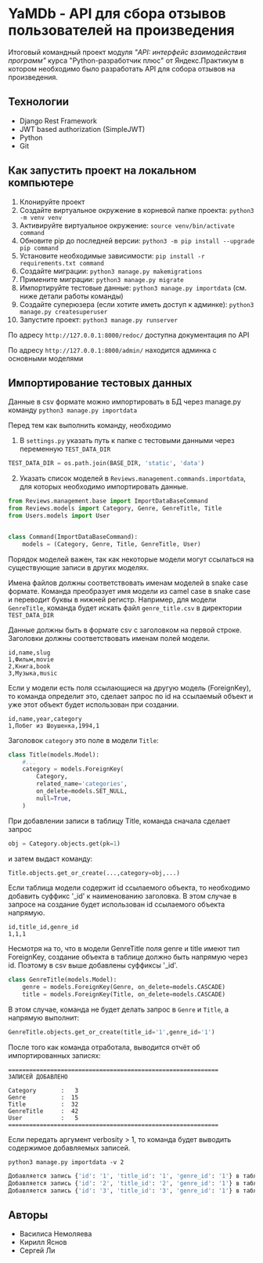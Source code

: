 # YaMDb - API для сбора отзывов пользователей на произведения
Итоговый командный проект модуля *"API: интерфейс взаимодействия программ"* курса "Python-разработчик плюс" от Яндекс.Практикум в котором необходимо было разработать API для собора отзывов на произведения.

## Технологии
* Django Rest Framework
* JWT based authorization (SimpleJWT)
* Python
* Git

## Как запустить проект на локальном компьютере
1. Клонируйте проект
2. Создайте виртуальное окружение в корневой папке проекта: `python3 -m venv venv`
3. Активируйте виртуальное окружение: `source venv/bin/activate command`
4. Обновите pip до последней версии: `python3 -m pip install --upgrade pip command`
5. Установите необходимые зависимости: `pip install -r requirements.txt command`
6. Создайте миграции: `python3 manage.py makemigrations`
7. Примените миграции: `python3 manage.py migrate`
8. Импортируйте тестовые данные: `python3 manage.py importdata` (см. ниже детали работы команды)
9. Создайте суперюзера (если хотите иметь доступ к админке): `python3 manage.py createsuperuser`
9. Запустите проект: `python3 manage.py runserver`

По адресу `http://127.0.0.1:8000/redoc/` доступна документация по API

По адресу `http://127.0.0.1:8000/admin/` находится админка с основными моделями

## Импортирование тестовых данных
Данные в csv формате можно импортировать в БД через manage.py команду `python3 manage.py importdata`

Перед тем как выполнить команду, необходимо
1. В `settings.py` указать путь к папке с тестовыми данными через переменную `TEST_DATA_DIR`
```Python
TEST_DATA_DIR = os.path.join(BASE_DIR, 'static', 'data')
```
2. Указать список моделей в `Reviews.management.commands.importdata`, для которых необходимо импортировать данные.
```Python
from Reviews.management.base import ImportDataBaseCommand
from Reviews.models import Category, Genre, GenreTitle, Title
from Users.models import User


class Command(ImportDataBaseCommand):
    models = (Category, Genre, Title, GenreTitle, User)
```

Порядок моделей важен, так как некоторые модели могут ссылаться на существующие записи в других моделях.

Имена файлов должны соответствовать именам моделей в snake case формате.
Команда преобразует имя модели из camel case в snake case и переводит буквы в нижней регистр.
Например, для модели `GenreTitle`, команда будет искать файл `genre_title.csv` в директории `TEST_DATA_DIR`

Данные должны быть в формате csv с заголовком на первой строке. Заголовки должны соответствовать именам полей модели.

```CSV
id,name,slug
1,Фильм,movie
2,Книга,book
3,Музыка,music
```

Если у модели есть поля ссылающиеся на другую модель (ForeignKey), то команда определит это, сделает запрос по id на ссылаемый объект и уже этот объект будет использован при создании.

```CSV
id,name,year,category
1,Побег из Шоушенка,1994,1
```

Заголовок `category` это поле в модели `Title`:

```Python
class Title(models.Model):
    #...
    category = models.ForeignKey(
        Category,
        related_name='categories',
        on_delete=models.SET_NULL,
        null=True,
    )
```

При добавлении записи в таблицу Title, команда сначала сделает запрос
```Python
obj = Category.objects.get(pk=1)
```
и затем выдаст команду:

```Python
Title.objects.get_or_create(...,category=obj,...)
```

Если таблица модели содержит id ссылаемого объекта, то необходимо добавить суффикс '_id' к наименованию заголовка.
В этом случае в запросе на создание будет использован id ссылаемого объекта напрямую.

```CSV
id,title_id,genre_id
1,1,1
```

Несмотря на то, что в модели GenreTitle поля genre и title имеют тип ForeignKey, создание объекта в таблице должно быть напрямую через id. Поэтому в csv выше добавлены суффиксы '_id'.

```Python
class GenreTitle(models.Model):
    genre = models.ForeignKey(Genre, on_delete=models.CASCADE)
    title = models.ForeignKey(Title, on_delete=models.CASCADE)
```

В этом случае, команда не будет делать запрос в `Genre` и `Title`, а напрямую выполнит:

```Python
GenreTitle.objects.get_or_create(title_id='1',genre_id='1')
```

После того как команда отработала, выводится отчёт об импортированных записях:

```
============================================================
ЗАПИСЕЙ ДОБАВЛЕНО

Category       :   3
Genre          :  15
Title          :  32
GenreTitle     :  42
User           :   5
============================================================
```

Если передать аргумент verbosity > 1, то команда будет выводить содержимое добавляемых записей.

`python3 manage.py importdata -v 2`

```Python
Добавляется запись {'id': '1', 'title_id': '1', 'genre_id': '1'} в таблицу модели GenreTitle
Добавляется запись {'id': '2', 'title_id': '2', 'genre_id': '1'} в таблицу модели GenreTitle
Добавляется запись {'id': '3', 'title_id': '3', 'genre_id': '1'} в таблицу модели GenreTitle
```

## Авторы
* Василиса Немоляева
* Кирилл Яснов
* Сергей Ли
